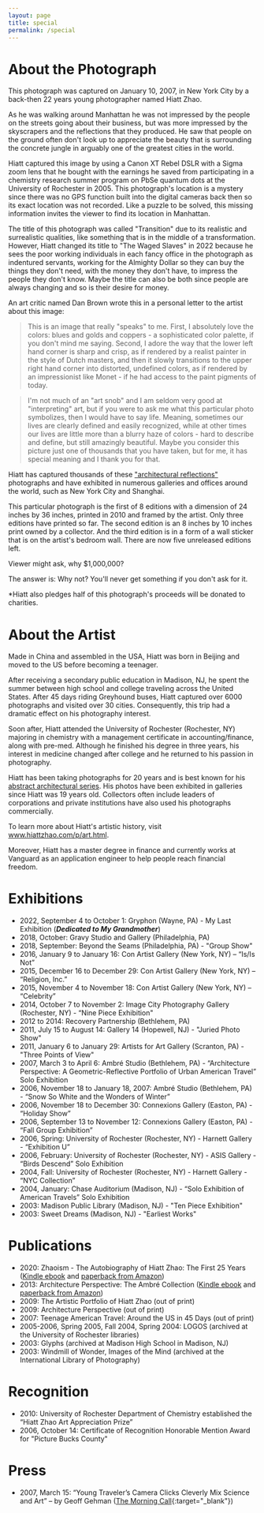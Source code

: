 ```yaml
---
layout: page
title: special
permalink: /special
---
```

# About the Photograph
This photograph was captured on January 10, 2007, in New York City by a back-then 22 years young photographer named Hiatt Zhao.

As he was walking around Manhattan he was not impressed by the people on the streets going about their business, but was more impressed by the skyscrapers and the reflections that they produced. He saw that people on the ground often don't look up to appreciate the beauty that is surrounding the concrete jungle in arguably one of the greatest cities in the world.

Hiatt captured this image by using a Canon XT Rebel DSLR with a Sigma zoom lens that he bought with the earnings he saved from participating in a chemistry research summer program on PbSe quantum dots at the University of Rochester in 2005. This photograph's location is a mystery since there was no GPS function built into the digital cameras back then so its exact location was not recorded. Like a puzzle to be solved, this missing information invites the viewer to find its location in Manhattan.

The title of this photograph was called "Transition" due to its realistic and surrealistic qualities, like something that is in the middle of a transformation. However, Hiatt changed its title to "The Waged Slaves" in 2022 because he sees the poor working individuals in each fancy office in the photograph as indentured servants, working for the Almighty Dollar so they can buy the things they don't need, with the money they don't have, to impress the people they don't know. Maybe the title can also be both since people are always changing and so is their desire for money.

An art critic named Dan Brown wrote this in a personal letter to the artist about this image:

>This is an image that really "speaks" to me. First, I absolutely love the colors: blues and golds and coppers - a sophisticated color palette, if you don't mind me saying. Second, I adore the way that the lower left hand corner is sharp and crisp, as if rendered by a realist painter in the style of Dutch masters, and then it slowly transitions to the upper right hand corner into distorted, undefined colors, as if rendered by an impressionist like Monet - if he had access to the paint pigments of today.

>I'm not much of an "art snob" and I am seldom very good at "interpreting" art, but if you were to ask me what this particular photo symbolizes, then I would have to say life. Meaning, sometimes our lives are clearly defined and easily recognized, while at other times our lives are little more than a blurry haze of colors - hard to describe and define, but still amazingly beautiful. Maybe you consider this picture just one of thousands that you have taken, but for me, it has special meaning and I thank you for that.

Hiatt has captured thousands of these <a href="https://vimeo.com/hiattzhao/" target="_blank">"architectural reflections"</a> photographs and have exhibited in numerous galleries and offices around the world, such as New York City and Shanghai.

This particular photograph is the first of 8 editions with a dimension of 24 inches by 36 inches, printed in 2010 and framed by the artist. Only three editions have printed so far. The second edition is an 8 inches by 10 inches print owned by a collector. And the third edition is in a form of a wall sticker that is on the artist's bedroom wall. There are now five unreleased editions left.

Viewer might ask, why $1,000,000?

The answer is: Why not? You'll never get something if you don't ask for it.

*Hiatt also pledges half of this photograph's proceeds will be donated to charities.

# About the Artist
Made in China and assembled in the USA, Hiatt was born in Beijing and moved to the US before becoming a teenager.

After receiving a secondary public education in Madison, NJ, he spent the summer between high school and college traveling across the United States. After 45 days riding Greyhound buses, Hiatt captured over 6000 photographs and visited over 30 cities. Consequently, this trip had a dramatic effect on his photography interest.

Soon after, Hiatt attended the University of Rochester (Rochester, NY) majoring in chemistry with a management certificate in accounting/finance, along with pre-med. Although he finished his degree in three years, his interest in medicine changed after college and he returned to his passion in photography.

Hiatt has been taking photographs for 20 years and is best known for his <a href="https://photos.hiattzhao.com/abstract" target="_blank">abstract architectural series</a>. His photos have been exhibited in galleries since Hiatt was 19 years old. Collectors often include leaders of corporations and private institutions have also used his photographs commercially.

To learn more about Hiatt's artistic history, visit <a href="https://www.hiattzhao.com/p/art.html" target="_blank">www.hiattzhao.com/p/art.html</a>.

Moreover, Hiatt has a master degree in finance and currently works at Vanguard as an application engineer to help people reach financial freedom.

# Exhibitions
- 2022, September 4 to October 1: Gryphon (Wayne, PA) - My Last Exhibition (***Dedicated to My Grandmother***)
- 2018, October: Gravy Studio and Gallery (Philadelphia, PA)
- 2018, September: Beyond the Seams (Philadelphia, PA) - "Group Show"
- 2016, January 9 to January 16: Con Artist Gallery (New York, NY) – “Is/Is Not”
- 2015, December 16 to December 29: Con Artist Gallery (New York, NY) – “Religion, Inc.”
- 2015, November 4 to November 18: Con Artist Gallery (New York, NY) – “Celebrity”
- 2014, October 7 to November 2: Image City Photography Gallery (Rochester, NY) - “Nine Piece Exhibition"
- 2012 to 2014: Recovery Partnership (Bethlehem, PA)
- 2011, July 15 to August 14: Gallery 14 (Hopewell, NJ) - "Juried Photo Show"
- 2011, January 6 to January 29: Artists for Art Gallery (Scranton, PA) - "Three Points of View"
- 2007, March 3 to April 6: Ambré Studio (Bethlehem, PA) - “Architecture Perspective: A Geometric-Reflective Portfolio of Urban American Travel” Solo Exhibition
- 2006, November 18 to January 18, 2007: Ambré Studio (Bethlehem, PA) - “Snow So White and the Wonders of Winter” 
- 2006, November 18 to December 30: Connexions Gallery (Easton, PA) - “Holiday Show”
- 2006, September 13 to November 12: Connexions Gallery (Easton, PA) - “Fall Group Exhibition” 
- 2006, Spring: University of Rochester (Rochester, NY) - Harnett Gallery - “Exhibition U” 
- 2006, February: University of Rochester (Rochester, NY) - ASIS Gallery - “Birds Descend” Solo Exhibition
- 2004, Fall: University of Rochester (Rochester, NY) - Harnett Gallery - “NYC Collection”
- 2004, January: Chase Auditorium (Madison, NJ) - “Solo Exhibition of American Travels” Solo Exhibition
- 2003: Madison Public Library (Madison, NJ) - "Ten Piece Exhibition"
- 2003: Sweet Dreams (Madison, NJ) - "Earliest Works"

# Publications
- 2020: Zhaoism - The Autobiography of Hiatt Zhao: The First 25 Years (<a href="https://www.amazon.com/dp/B08P2S9S26" target="_blank">Kindle ebook</a> and <a href="https://www.amazon.com/dp/B08P1HM3BD" target="_blank">paperback from Amazon</a>)
- 2013: Architecture Perspective: The Ambré Collection (<a href="https://www.amazon.com/dp/B07JLT7LNZ" target="_blank">Kindle ebook</a> and <a href="https://www.amazon.com/dp/1491016930" target="_blank">paperback from Amazon</a>)
- 2009: The Artistic Portfolio of Hiatt Zhao (out of print)
- 2009: Architecture Perspective (out of print)
- 2007: Teenage American Travel: Around the US in 45 Days (out of print)
- 2005-2006, Spring 2005, Fall 2004, Spring 2004: LOGOS (archived at the University of Rochester libraries)
- 2003: Glyphs (archived at Madison High School in Madison, NJ)
- 2003: Windmill of Wonder, Images of the Mind (archived at the International Library of Photography)

# Recognition
- 2010: University of Rochester Department of Chemistry established the “Hiatt Zhao Art Appreciation Prize”
- 2006, October 14: Certificate of Recognition Honorable Mention Award for "Picture Bucks County"

# Press
- 2007, March 15: “Young Traveler’s Camera Clicks Cleverly Mix Science and Art” – by Geoff Gehman ([The Morning Call](https://www.mcall.com/news/mc-xpm-2007-03-15-3711499-story.html){:target="_blank"})